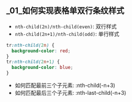 ## _01_如何实现表格单双行条纹样式
+ `nth-child(2n)/nth-child(even)`: 双行样式
+ `nth-child(2n+1)/nth-child(odd)`: 单行样式
```css
tr:nth-child(2n) {
  background-color: red;
}
tr:nth-child(2n+1) {
  background-color: blue;
}
```
+ 如何匹配最前三个子元素: :nth-child(-n+3)
+ 如何匹配最后三个子元素: :nth-last-child(-n+3)
